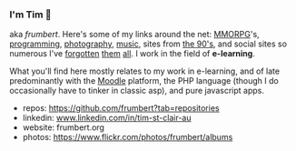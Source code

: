 ### I'm Tim 👋

aka _frumbert_. Here's some of my links around the net: [MMORPG](https://www.mmorpg.com/users/frumbert)'s, [programming](https://stackoverflow.com/users/1238884/frumbert), [photography](https://flickr.com/photos/frumbert), [music](http://modarchive.org/index.php?request=view_artist_modules&query=91662), sites from [the 90's](https://web.archive.org/web/19991005/http:/members.xoom.com/frumbert), and social sites so numerous I've [forgotten](https://lmgtfy.com/?q=frumbert&s=l) [them](https://web.archive.org/web/2019*/http://frumbert.org) [all](https://b3ta.com/users/profile.php?id=7508). I work in the field of **e-learning**.

What you'll find here mostly relates to my work in e-learning, and of late predominantly with the [Moodle](https://mooodle.org) platform, the PHP language (though I do occasionally have to tinker in classic asp), and pure javascript apps.

- repos: https://github.com/frumbert?tab=repositories
- linkedin: www.linkedin.com/in/tim-st-clair-au
- website: frumbert.org
- photos: https://www.flickr.com/photos/frumbert/albums

<!--
**frumbert/frumbert** is a ✨ _special_ ✨ repository because its `README.md` (this file) appears on your GitHub profile.

Here are some ideas to get you started:

- 🔭 I’m currently working on ...
- 🌱 I’m currently learning ...
- 👯 I’m looking to collaborate on ...
- 🤔 I’m looking for help with ...
- 💬 Ask me about ...
- 📫 How to reach me: ...
- 😄 Pronouns: ...
- ⚡ Fun fact: ...
-->
